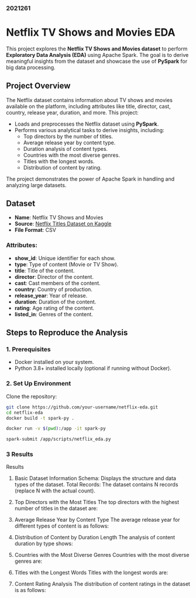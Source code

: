 ### 2021261
# Netflix TV Shows and Movies EDA

This project explores the **Netflix TV Shows and Movies dataset** to perform **Exploratory Data Analysis (EDA)** using Apache Spark. The goal is to derive meaningful insights from the dataset and showcase the use of **PySpark** for big data processing.

## Project Overview

The Netflix dataset contains information about TV shows and movies available on the platform, including attributes like title, director, cast, country, release year, duration, and more. This project:

- Loads and preprocesses the Netflix dataset using **PySpark**.
- Performs various analytical tasks to derive insights, including:
  - Top directors by the number of titles.
  - Average release year by content type.
  - Duration analysis of content types.
  - Countries with the most diverse genres.
  - Titles with the longest words.
  - Distribution of content by rating.
  
The project demonstrates the power of Apache Spark in handling and analyzing large datasets.

## Dataset

- **Name**: Netflix TV Shows and Movies
- **Source**: [Netflix Titles Dataset on Kaggle](https://www.kaggle.com/datasets)
- **File Format**: CSV

### Attributes:
- **show_id**: Unique identifier for each show.
- **type**: Type of content (Movie or TV Show).
- **title**: Title of the content.
- **director**: Director of the content.
- **cast**: Cast members of the content.
- **country**: Country of production.
- **release_year**: Year of release.
- **duration**: Duration of the content.
- **rating**: Age rating of the content.
- **listed_in**: Genres of the content.

## Steps to Reproduce the Analysis

### 1. Prerequisites
- Docker installed on your system.
- Python 3.8+ installed locally (optional if running without Docker).

### 2. Set Up Environment

Clone the repository:

```bash
git clone https://github.com/your-username/netflix-eda.git
cd netflix-eda
docker build -t spark-py .

docker run -v $(pwd):/app -it spark-py

spark-submit /app/scripts/netflix_eda.py

```
### 3 Results
Results
1. Basic Dataset Information
Schema: Displays the structure and data types of the dataset.
Total Records: The dataset contains N records (replace N with the actual count).
2. Top Directors with the Most Titles
The top directors with the highest number of titles in the dataset are:

3. Average Release Year by Content Type
The average release year for different types of content is as follows:

4. Distribution of Content by Duration Length
The analysis of content duration by type shows:

5. Countries with the Most Diverse Genres
Countries with the most diverse genres are:

6. Titles with the Longest Words
Titles with the longest words are:

7. Content Rating Analysis
The distribution of content ratings in the dataset is as follows:



